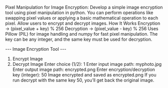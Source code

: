 Pixel Manipulation for Image Encryption: Develop a simple image encryption tool using pixel manipulation in python. You can perform operations like swapping pixel values or applying a basic mathematical operation to each pixel. Allow users to encrypt and decrypt images.
How It Works
Encryption → (pixel_value + key) % 256
Decryption → (pixel_value - key) % 256
Uses Pillow (PIL) for image handling and numpy for fast pixel manipulation.
The key can be any integer, and the same key must be used for decryption.

--- Image Encryption Tool ---
1. Encrypt Image
2. Decrypt Image
Enter choice (1/2): 1
Enter input image path: myphoto.jpg
Enter output image path: encrypted.png
Enter encryption/decryption key (integer): 50
Image encrypted and saved as encrypted.png
If you run decrypt with the same key 50, you’ll get back the original image.
